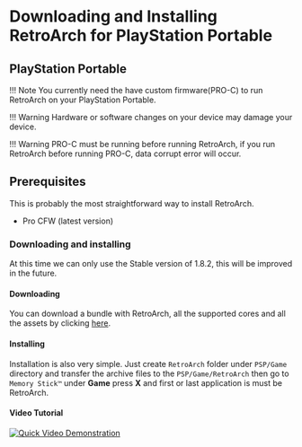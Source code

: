 # Downloading and Installing RetroArch for PlayStation Portable

## PlayStation Portable

!!! Note
    You currently need the have custom firmware(PRO-C) to run RetroArch on your PlayStation Portable.

!!! Warning
    Hardware or software changes on your device may damage your device.

!!! Warning
    PRO-C must be running before running RetroArch, if you run RetroArch before running PRO-C, data corrupt error will occur.

## Prerequisites

This is probably the most straightforward way to install RetroArch.

- Pro CFW (latest version)

### Downloading and installing

At this time we can only use the Stable version of 1.8.2, this will be improved in the future.

#### Downloading

You can download a bundle with RetroArch, all the supported cores and all the assets by clicking [here](https://buildbot.libretro.com/stable/1.8.2/playstation/psp/RetroArch.7z). 

#### Installing

Installation is also very simple. Just create `RetroArch` folder under `PSP/Game` directory and transfer the archive files to the `PSP/Game/RetroArch` then go to `Memory Stick™` under **Game** press **X** and first or last application is must be RetroArch.

#### Video Tutorial

[![Quick Video Demonstration](http://img.youtube.com/vi/VXY7HjvMfnU/0.jpg)](http://www.youtube.com/watch?v=VXY7HjvMfnU)
